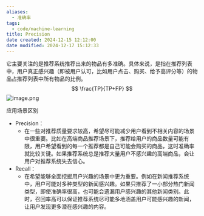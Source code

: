 ```yaml
---
aliases:
  - 准确率
tags:
  - code/machine-learning
title: Precision
date created: 2024-12-15 12:12:00
date modified: 2024-12-17 15:12:33
---
```

它主要关注的是推荐系统推荐出来的物品有多准确。具体来说，是指在推荐列表中，用户真正感兴趣（即被用户认可，比如用户点击、购买、给予高评分等）的物品占推荐列表中所有物品的比例。
$$
\frac{TP}{TP+FP}
$$
![image.png](https://typora-tes.oss-cn-shanghai.aliyuncs.com/picgo/20230430164948.png)

应用场景区别
- Precision：
	- 在一些对推荐质量要求较高，希望尽可能减少用户看到不相关内容的场景中很重要。比如在高端商品推荐场景下，推荐给用户的商品数量可能有限，用户希望看到的每一个推荐都是自己可能会购买的商品，这时准确率就比较关键。如果推荐系统总是推荐大量用户不感兴趣的高端商品，会让用户对推荐系统失去信心。
- Recall：
	- 在希望能够全面挖掘用户兴趣的场景中更为重要。例如在新闻推荐系统中，用户可能对多种类型的新闻感兴趣。如果只推荐了一小部分热门新闻类型，即使准确率很高，也可能会遗漏用户感兴趣的其他新闻类别。此时，召回率高可以保证推荐系统尽可能多地涵盖用户可能感兴趣的新闻，让用户发现更多潜在感兴趣的内容。